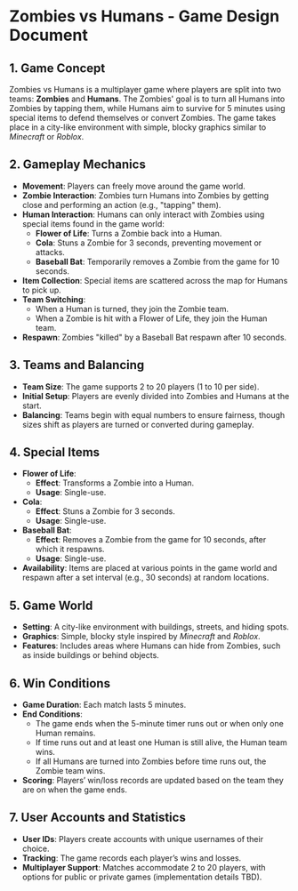 # Zombies vs Humans - Game Design Document

## 1. Game Concept
Zombies vs Humans is a multiplayer game where players are split into two teams: **Zombies** and **Humans**. The Zombies' goal is to turn all Humans into Zombies by tapping them, while Humans aim to survive for 5 minutes using special items to defend themselves or convert Zombies. The game takes place in a city-like environment with simple, blocky graphics similar to *Minecraft* or *Roblox*.

## 2. Gameplay Mechanics
- **Movement**: Players can freely move around the game world.
- **Zombie Interaction**: Zombies turn Humans into Zombies by getting close and performing an action (e.g., "tapping" them).
- **Human Interaction**: Humans can only interact with Zombies using special items found in the game world:
  - **Flower of Life**: Turns a Zombie back into a Human.
  - **Cola**: Stuns a Zombie for 3 seconds, preventing movement or attacks.
  - **Baseball Bat**: Temporarily removes a Zombie from the game for 10 seconds.
- **Item Collection**: Special items are scattered across the map for Humans to pick up.
- **Team Switching**:
  - When a Human is turned, they join the Zombie team.
  - When a Zombie is hit with a Flower of Life, they join the Human team.
- **Respawn**: Zombies "killed" by a Baseball Bat respawn after 10 seconds.

## 3. Teams and Balancing
- **Team Size**: The game supports 2 to 20 players (1 to 10 per side).
- **Initial Setup**: Players are evenly divided into Zombies and Humans at the start.
- **Balancing**: Teams begin with equal numbers to ensure fairness, though sizes shift as players are turned or converted during gameplay.

## 4. Special Items
- **Flower of Life**:
  - **Effect**: Transforms a Zombie into a Human.
  - **Usage**: Single-use.
- **Cola**:
  - **Effect**: Stuns a Zombie for 3 seconds.
  - **Usage**: Single-use.
- **Baseball Bat**:
  - **Effect**: Removes a Zombie from the game for 10 seconds, after which it respawns.
  - **Usage**: Single-use.
- **Availability**: Items are placed at various points in the game world and respawn after a set interval (e.g., 30 seconds) at random locations.

## 5. Game World
- **Setting**: A city-like environment with buildings, streets, and hiding spots.
- **Graphics**: Simple, blocky style inspired by *Minecraft* and *Roblox*.
- **Features**: Includes areas where Humans can hide from Zombies, such as inside buildings or behind objects.

## 6. Win Conditions
- **Game Duration**: Each match lasts 5 minutes.
- **End Conditions**:
  - The game ends when the 5-minute timer runs out or when only one Human remains.
  - If time runs out and at least one Human is still alive, the Human team wins.
  - If all Humans are turned into Zombies before time runs out, the Zombie team wins.
- **Scoring**: Players’ win/loss records are updated based on the team they are on when the game ends.

## 7. User Accounts and Statistics
- **User IDs**: Players create accounts with unique usernames of their choice.
- **Tracking**: The game records each player’s wins and losses.
- **Multiplayer Support**: Matches accommodate 2 to 20 players, with options for public or private games (implementation details TBD).
